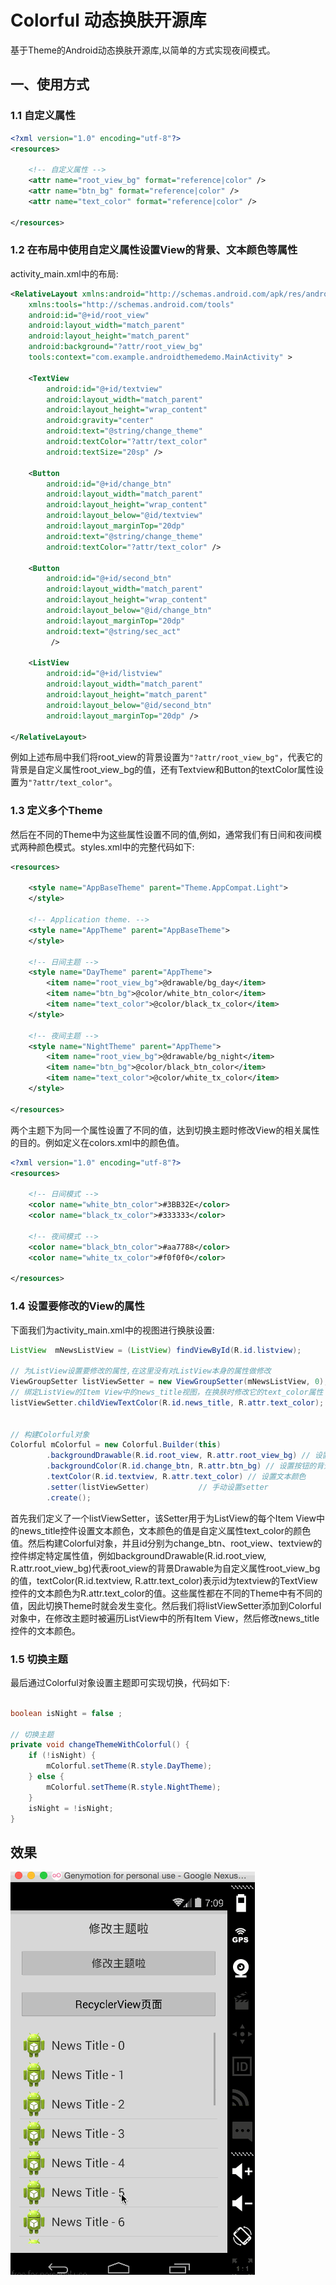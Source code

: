 # Colorful 动态换肤开源库

基于Theme的Android动态换肤开源库,以简单的方式实现夜间模式。

## 一、使用方式

### 1.1 自定义属性

```xml
<?xml version="1.0" encoding="utf-8"?>
<resources>

    <!-- 自定义属性 -->
    <attr name="root_view_bg" format="reference|color" />
    <attr name="btn_bg" format="reference|color" />
    <attr name="text_color" format="reference|color" />

</resources>
```

### 1.2 在布局中使用自定义属性设置View的背景、文本颜色等属性

activity_main.xml中的布局: 


```xml
<RelativeLayout xmlns:android="http://schemas.android.com/apk/res/android"
    xmlns:tools="http://schemas.android.com/tools"
    android:id="@+id/root_view"
    android:layout_width="match_parent"
    android:layout_height="match_parent"
    android:background="?attr/root_view_bg"
    tools:context="com.example.androidthemedemo.MainActivity" >

    <TextView
        android:id="@+id/textview"
        android:layout_width="match_parent"
        android:layout_height="wrap_content"
        android:gravity="center"
        android:text="@string/change_theme"
        android:textColor="?attr/text_color"
        android:textSize="20sp" />

    <Button
        android:id="@+id/change_btn"
        android:layout_width="match_parent"
        android:layout_height="wrap_content"
        android:layout_below="@id/textview"
        android:layout_marginTop="20dp"
        android:text="@string/change_theme"
        android:textColor="?attr/text_color" />

    <Button
        android:id="@+id/second_btn"
        android:layout_width="match_parent"
        android:layout_height="wrap_content"
        android:layout_below="@id/change_btn"
        android:layout_marginTop="20dp"
        android:text="@string/sec_act"
         />

    <ListView
        android:id="@+id/listview"
        android:layout_width="match_parent"
        android:layout_height="match_parent"
        android:layout_below="@id/second_btn"
        android:layout_marginTop="20dp" />

</RelativeLayout>

```

例如上述布局中我们将root_view的背景设置为`"?attr/root_view_bg"`，代表它的背景是自定义属性root_view_bg的值，还有Textview和Button的textColor属性设置为`"?attr/text_color"`。

### 1.3 定义多个Theme

然后在不同的Theme中为这些属性设置不同的值,例如，通常我们有日间和夜间模式两种颜色模式。styles.xml中的完整代码如下: 

```xml
<resources>

    <style name="AppBaseTheme" parent="Theme.AppCompat.Light">
    </style>

    <!-- Application theme. -->
    <style name="AppTheme" parent="AppBaseTheme">
    </style>

    <!-- 日间主题 -->
    <style name="DayTheme" parent="AppTheme">
        <item name="root_view_bg">@drawable/bg_day</item>
        <item name="btn_bg">@color/white_btn_color</item>
        <item name="text_color">@color/black_tx_color</item>
    </style>

    <!-- 夜间主题 -->
    <style name="NightTheme" parent="AppTheme">
        <item name="root_view_bg">@drawable/bg_night</item>
        <item name="btn_bg">@color/black_btn_color</item>
        <item name="text_color">@color/white_tx_color</item>
    </style>

</resources>

```

两个主题下为同一个属性设置了不同的值，达到切换主题时修改View的相关属性的目的。例如定义在colors.xml中的颜色值。

```xml
<?xml version="1.0" encoding="utf-8"?>
<resources>

    <!-- 日间模式 -->
    <color name="white_btn_color">#3BB32E</color>
    <color name="black_tx_color">#333333</color>

    <!-- 夜间模式 -->
    <color name="black_btn_color">#aa7788</color>
    <color name="white_tx_color">#f0f0f0</color>

</resources>
```

### 1.4 设置要修改的View的属性

下面我们为activity_main.xml中的视图进行换肤设置: 


```java
ListView  mNewsListView = (ListView) findViewById(R.id.listview);

// 为ListView设置要修改的属性,在这里没有对ListView本身的属性做修改
ViewGroupSetter listViewSetter = new ViewGroupSetter(mNewsListView, 0);
// 绑定ListView的Item View中的news_title视图，在换肤时修改它的text_color属性
listViewSetter.childViewTextColor(R.id.news_title, R.attr.text_color);


// 构建Colorful对象
Colorful mColorful = new Colorful.Builder(this)
		.backgroundDrawable(R.id.root_view, R.attr.root_view_bg) // 设置view的背景图片
		.backgroundColor(R.id.change_btn, R.attr.btn_bg) // 设置按钮的背景色
		.textColor(R.id.textview, R.attr.text_color) // 设置文本颜色
		.setter(listViewSetter)           // 手动设置setter
		.create(); 

```


首先我们定义了一个listViewSetter，该Setter用于为ListView的每个Item View中的news_title控件设置文本颜色，文本颜色的值是自定义属性text_color的颜色值。然后构建Colorful对象，并且id分别为change_btn、root_view、textview的控件绑定特定属性值，例如backgroundDrawable(R.id.root_view, R.attr.root_view_bg)代表root_view的背景Drawable为自定义属性root_view_bg的值，textColor(R.id.textview, R.attr.text_color)表示id为textview的TextView控件的文本颜色为R.attr.text_color的值。这些属性都在不同的Theme中有不同的值，因此切换Theme时就会发生变化。然后我们将listViewSetter添加到Colorful对象中，在修改主题时被遍历ListView中的所有Item View，然后修改news_title控件的文本颜色。

### 1.5 切换主题
最后通过Colorful对象设置主题即可实现切换，代码如下: 

```java

boolean isNight = false ;

// 切换主题
private void changeThemeWithColorful() {
	if (!isNight) {
		mColorful.setTheme(R.style.DayTheme);
	} else {
		mColorful.setTheme(R.style.NightTheme);
	}
	isNight = !isNight;
}
```

## 效果

![](images/colorful.gif)